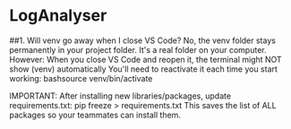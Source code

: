# LogAnalyser

##1. Will venv go away when I close VS Code?
No, the venv folder stays permanently in your project folder. It's a real folder on your computer.
However:
When you close VS Code and reopen it, the terminal might NOT show (venv) automatically
You'll need to reactivate it each time you start working: bashsource venv/bin/activate

IMPORTANT: After installing new libraries/packages, update requirements.txt:
pip freeze > requirements.txt
This saves the list of ALL packages so your teammates can install them.

